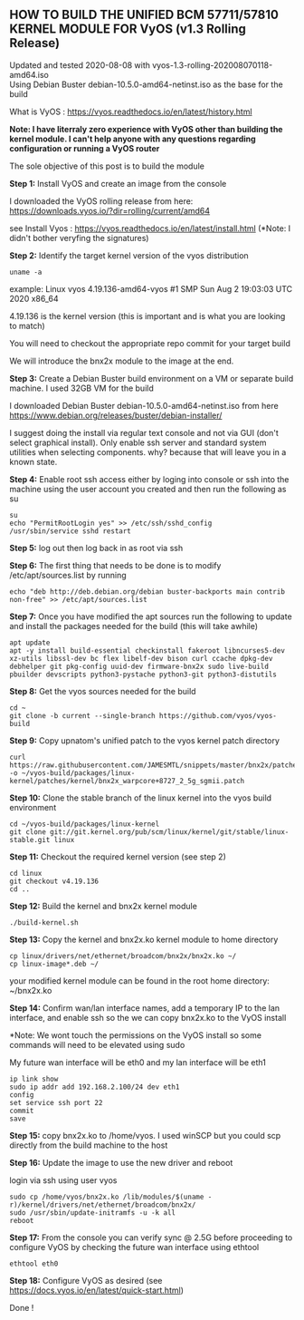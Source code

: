 ## HOW TO BUILD THE UNIFIED BCM 57711/57810 KERNEL MODULE FOR VyOS (v1.3 Rolling Release)
Updated and tested 2020-08-08 with vyos-1.3-rolling-202008070118-amd64.iso\
Using Debian Buster debian-10.5.0-amd64-netinst.iso as the base for the build

What is VyOS : https://vyos.readthedocs.io/en/latest/history.html

<b>Note: I have literraly zero experience with VyOS other than building the kernel module. I can't help anyone with any questions regarding configuration or running a VyOS router</b>

The sole objective of this post is to build the module

<b>Step 1:</b> Install VyOS and create an image from the console

I downloaded the VyOS rolling release from here: https://downloads.vyos.io/?dir=rolling/current/amd64

see Install Vyos : https://vyos.readthedocs.io/en/latest/install.html (*Note: I didn't bother veryfing the signatures)

<b>Step 2:</b> Identify the target kernel version of the vyos distribution

    uname -a

example: Linux vyos 4.19.136-amd64-vyos #1 SMP Sun Aug 2 19:03:03 UTC 2020 x86_64

4.19.136 is the kernel version (this is important and is what you are looking to match)

You will need to checkout the appropriate repo commit for your target build

We will introduce the bnx2x module to the image at the end.

<b>Step 3:</b> Create a Debian Buster build environment on a VM or separate build machine. I used 32GB VM for the build

I downloaded Debian Buster debian-10.5.0-amd64-netinst.iso from here https://www.debian.org/releases/buster/debian-installer/

I suggest doing the install via regular text console and not via GUI (don't select graphical install).
Only enable ssh server and standard system utilities when selecting components.
why? because that will leave you in a known state.

<b>Step 4:</b> Enable root ssh access either by loging into console or ssh into the machine using the user account you created and then run the following as su

    su
    echo "PermitRootLogin yes" >> /etc/ssh/sshd_config
    /usr/sbin/service sshd restart

<b>Step 5:</b> log out then log back in as root via ssh

<b>Step 6:</b> The first thing that needs to be done is to modify /etc/apt/sources.list by running

    echo "deb http://deb.debian.org/debian buster-backports main contrib non-free" >> /etc/apt/sources.list
	
<b>Step 7:</b> Once you have modified the apt sources run the following to update and install the packages needed for the build (this will take awhile)

    apt update
    apt -y install build-essential checkinstall fakeroot libncurses5-dev xz-utils libssl-dev bc flex libelf-dev bison curl ccache dpkg-dev debhelper git pkg-config uuid-dev firmware-bnx2x sudo live-build pbuilder devscripts python3-pystache python3-git python3-distutils

<b>Step 8:</b> Get the vyos sources needed for the build

    cd ~
	git clone -b current --single-branch https://github.com/vyos/vyos-build

<b>Step 9:</b> Copy upnatom's unified patch to the vyos kernel patch directory 

    curl https://raw.githubusercontent.com/JAMESMTL/snippets/master/bnx2x/patches/git/bnx2x_warpcore%2B8727_2_5g_sgmii.patch -o ~/vyos-build/packages/linux-kernel/patches/kernel/bnx2x_warpcore+8727_2_5g_sgmii.patch

<b>Step 10:</b> Clone the stable branch of the linux kernel into the vyos build environment

    cd ~/vyos-build/packages/linux-kernel
	git clone git://git.kernel.org/pub/scm/linux/kernel/git/stable/linux-stable.git linux

<b>Step 11:</b> Checkout the required kernel version (see step 2)

    cd linux
    git checkout v4.19.136
    cd ..

<b>Step 12:</b> Build the kernel and bnx2x kernel module

    ./build-kernel.sh

<b>Step 13:</b> Copy the kernel and bnx2x.ko kernel module to home directory

    cp linux/drivers/net/ethernet/broadcom/bnx2x/bnx2x.ko ~/
    cp linux-image*.deb ~/

your modified kernel module can be found in the root home directory:\
~/bnx2x.ko

<b>Step 14:</b> Confirm wan/lan interface names, add a temporary IP to the lan interface, and enable ssh so the we can copy bnx2x.ko to the VyOS install

*Note: We wont touch the permissions on the VyOS install so some commands will need to be elevated using sudo

My future wan interface will be eth0 and my lan interface will be eth1

    ip link show
    sudo ip addr add 192.168.2.100/24 dev eth1
    config
    set service ssh port 22
    commit
    save

<b>Step 15:</b> copy bnx2x.ko to /home/vyos. I used winSCP but you could scp directly from the build machine to the host

<b>Step 16:</b> Update the image to use the new driver and reboot

login via ssh using user vyos

    sudo cp /home/vyos/bnx2x.ko /lib/modules/$(uname -r)/kernel/drivers/net/ethernet/broadcom/bnx2x/
    sudo /usr/sbin/update-initramfs -u -k all
    reboot

<b>Step 17:</b> From the console you can verify sync @ 2.5G before proceeding to configure VyOS by checking the future wan interface using ethtool

    ethtool eth0

<b>Step 18:</b> Configure VyOS as desired (see https://docs.vyos.io/en/latest/quick-start.html)

Done !